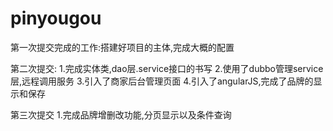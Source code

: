# pinyougou
第一次提交完成的工作:搭建好项目的主体,完成大概的配置

第二次提交:
1.完成实体类,dao层.service接口的书写
2.使用了dubbo管理service层,远程调用服务
3.引入了商家后台管理页面
4.引入了angularJS,完成了品牌的显示和保存

第三次提交
1.完成品牌增删改功能,分页显示以及条件查询

